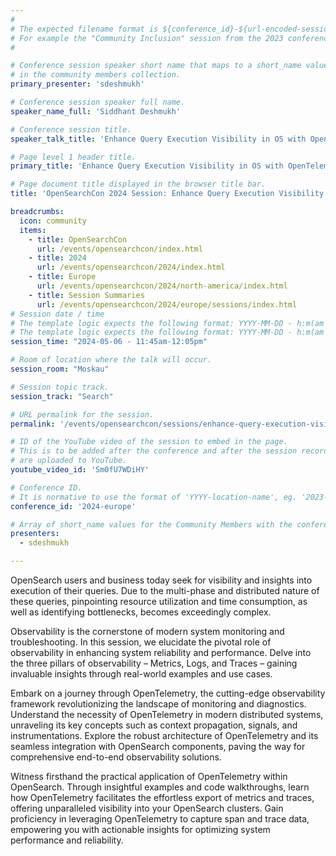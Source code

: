 ```yaml
---
#
# The expected filename format is ${conference_id}-${url-encoded-session-title}.md
# For example the "Community Inclusion" session from the 2023 conference in North America the title is "2023-north-america-community-inclusion.html"
#

# Conference session speaker short name that maps to a short_name value
# in the community members collection.
primary_presenter: 'sdeshmukh'

# Conference session speaker full name.
speaker_name_full: 'Siddhant Deshmukh'

# Conference session title.
speaker_talk_title: 'Enhance Query Execution Visibility in OS with OpenTelemetry'

# Page level 1 header title.
primary_title: 'Enhance Query Execution Visibility in OS with OpenTelemetry'

# Page document title displayed in the browser title bar.
title: 'OpenSearchCon 2024 Session: Enhance Query Execution Visibility in OS with OpenTelemetry'

breadcrumbs:
  icon: community
  items:
    - title: OpenSearchCon
      url: /events/opensearchcon/index.html
    - title: 2024
      url: /events/opensearchcon/2024/index.html
    - title: Europe
      url: /events/opensearchcon/2024/north-america/index.html
    - title: Session Summaries
      url: /events/opensearchcon/2024/europe/sessions/index.html
# Session date / time
# The template logic expects the following format: YYYY-MM-DD - h:m(am|pm)-(h:m(am|pm))
# The template logic expects the following format: YYYY-MM-DD - h:m(am|pm)-(h:m(am|pm))
session_time: "2024-05-06 - 11:45am-12:05pm"

# Room of location where the talk will occur.
session_room: "Moskau"

# Session topic track.
session_track: "Search"

# URL permalink for the session.
permalink: '/events/opensearchcon/sessions/enhance-query-execution-visibility-in-OS-with-opentelemetry.html'

# ID of the YouTube video of the session to embed in the page.
# This is to be added after the conference and after the session recordings
# are uploaded to YouTube.
youtube_video_id: 'Sm0fU7WDiHY'

# Conference ID.
# It is normative to use the format of 'YYYY-location-name', eg. '2023-north-america'.
conference_id: '2024-europe'

# Array of short_name values for the Community Members with the conference_speaker persona whom are presenting the session. This includes the primary_speaker indicated above and any other presenters (if any).
presenters:
  - sdeshmukh

---
```

OpenSearch users and business today seek for visibility and insights into execution of their queries. Due to the multi-phase and distributed nature of these queries, pinpointing resource utilization and time consumption, as well as identifying bottlenecks, becomes exceedingly complex.

Observability is the cornerstone of modern system monitoring and troubleshooting. In this session, we elucidate the pivotal role of observability in enhancing system reliability and performance. Delve into the three pillars of observability – Metrics, Logs, and Traces – gaining invaluable insights through real-world examples and use cases.

Embark on a journey through OpenTelemetry, the cutting-edge observability framework revolutionizing the landscape of monitoring and diagnostics. Understand the necessity of OpenTelemetry in modern distributed systems, unraveling its key concepts such as context propagation, signals, and instrumentations. Explore the robust architecture of OpenTelemetry and its seamless integration with OpenSearch components, paving the way for comprehensive end-to-end observability solutions.

Witness firsthand the practical application of OpenTelemetry within OpenSearch. Through insightful examples and code walkthroughs, learn how OpenTelemetry facilitates the effortless export of metrics and traces, offering unparalleled visibility into your OpenSearch clusters. Gain proficiency in leveraging OpenTelemetry to capture span and trace data, empowering you with actionable insights for optimizing system performance and reliability.